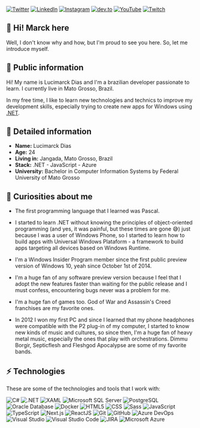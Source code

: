 [![Twitter](https://img.shields.io/badge/Twitter-1DA1F2?style=flat-square&logo=twitter&logoColor=white)](https://twitter.com/marck7jr)
[![LinkedIn](https://img.shields.io/badge/LinkedIn-0077B5?style=flat-square&logo=linkedin&logoColor=white)](https://linkedin.com/in/marck7jr)
[![Instagram](https://img.shields.io/badge/Instagram-E4405F?style=flat-square&logo=instagram&logoColor=white)](https://instagram.com/marck7jr)
[![dev.to](https://img.shields.io/badge/dev.to-0A0A0A?style=flat-square&logo=dev.to&logoColor=white)](https://dev.to/marck7jr)
[![YouTube](https://img.shields.io/badge/YouTube-FF0000?style=flat-square&logo=youtube&logoColor=white)](https://youtube.com/marck7jr)
[![Twitch](https://img.shields.io/badge/Twitch-9146FF?style=flat-square&logo=twitch&logoColor=white)](https://twitch.tv/marck7jr)

## 👋 Hi! Marck here

Well, I don't know why and how, but I'm proud to see you here. So, let me introduce myself.

## 🧾 Public information

Hi! My name is Lucimarck Dias and I'm a brazilian developer passionate to learn. I currently live in Mato Grosso, Brazil.

In my free time, I like to learn new technologies and technics to improve my development skills, especially trying to create new apps for Windows using [.NET](https://dotnet.microsoft.com/en-us/).

## 🔎 Detailed information

* **Name:** Lucimarck Dias
* **Age:** 24
* **Living in:** Jangada, Mato Grosso, Brazil
* **Stack:** .NET - JavaScript - Azure
* **University:** Bachelor in Computer Information Systems by Federal University of Mato Grosso

## 👀 Curiosities about me

* The first programming language that I learned was Pascal.

* I started to learn .NET without knowing the principles of object-oriented programming (and yes, it was painful, but these times are gone 😅) just because I was a user of Windows Phone, so I started to learn how to build apps with Universal Windows Plataform - a framework to build apps targeting all devices based on Windows Runtime.

* I'm a Windows Insider Program member since the first public preview version of Windows 10, yeah since October 1st of 2014.

* I'm a huge fan of any software preview version because I feel that I adopt the new features faster than waiting for the public release and I must confess, encountering bugs never was a problem for me.

* I'm a huge fan of games too. God of War and Assassin's Creed franchises are my favorite ones.

* In 2012 I won my first PC and since I learned that my phone headphones were compatible with the P2 plug-in of my computer, I started to know new kinds of music and cultures, so since then, I'm a huge fan of heavy metal music, especially the ones that play with orchestrations. Dimmu Borgir, Septicflesh and Fleshgod Apocalypse are some of my favorite bands.

## ⚡ Technologies

These are some of the technologies and tools that I work with:

![C#](https://img.shields.io/badge/-C%23-239120?logo=c-sharp&logoColor=white&style=flat-square)
![.NET](https://img.shields.io/badge/-.NET-512BD4?logo=dotnet&logoColor=white&style=flat-square)
![XAML](https://img.shields.io/badge/-XAML-0C54C2?logo=xaml&logoColor=white&style=flat-square)
![Microsoft SQL Server](https://img.shields.io/badge/-Microsoft_SQL_Server-CC2927?logo=microsoft-sql-server&logoColor=white&style=flat-square)
![PostgreSQL](https://img.shields.io/badge/-PostgreSQL-4169E1?logo=postgresql&logoColor=white&style=flat-square)
![Oracle Database](https://img.shields.io/badge/-Oracle_Database-F80000?logo=oracle&logoColor=white&style=flat-square)
![Docker](https://img.shields.io/badge/-Docker-2496ED?logo=docker&logoColor=white&style=flat-square)
![HTML5](https://img.shields.io/badge/-HTML5-E34F26?logo=html5&logoColor=white&style=flat-square)
![CSS](https://img.shields.io/badge/-CSS3-1572B6?logo=css3&logoColor=white&style=flat-square)
![Sass](https://img.shields.io/badge/-Sass-CC6699?logo=sass&logoColor=white&style=flat-square)
![JavaScript](https://img.shields.io/badge/-JavaScript-F7DF1E?logo=javascript&logoColor=black&style=flat-square)
![TypeScript](https://img.shields.io/badge/-TypeScript-3178C6?logo=typescript&logoColor=white&style=flat-square)
![Next.js](https://img.shields.io/badge/-Next.js-000000?logo=next.js&logoColor=white&style=flat-square)
![ReactJS](https://img.shields.io/badge/-ReactJs-61DAFB?logo=react&logoColor=white&style=flat-square)
![Git](https://img.shields.io/badge/-Git-F05032?logo=git&logoColor=white&style=flat-square)
![GitHub](https://img.shields.io/badge/-GitHub-181717?logo=github&logoColor=white&style=flat-square)
![Azure DevOps](https://img.shields.io/badge/-Azure_DevOps-0078D7?logo=azure-devops&logoColor=white&style=flat-square)
![Visual Studio](https://img.shields.io/badge/-Visual_Studio-512BD4?logo=visual-studio&logoColor=white&style=flat-square)
![Visual Studio Code](https://img.shields.io/badge/-Visual_Studio_Code-007ACC?logo=visual-studio-code&logoColor=white&style=flat-square)
![JIRA](https://img.shields.io/badge/-JIRA-0052CC?style=flat-square&logo=jira)
![Microsoft Azure](https://img.shields.io/badge/Microsoft_Azure-0078D4?logo=microsoft-azure&logoColor=white&style=flat-square&)